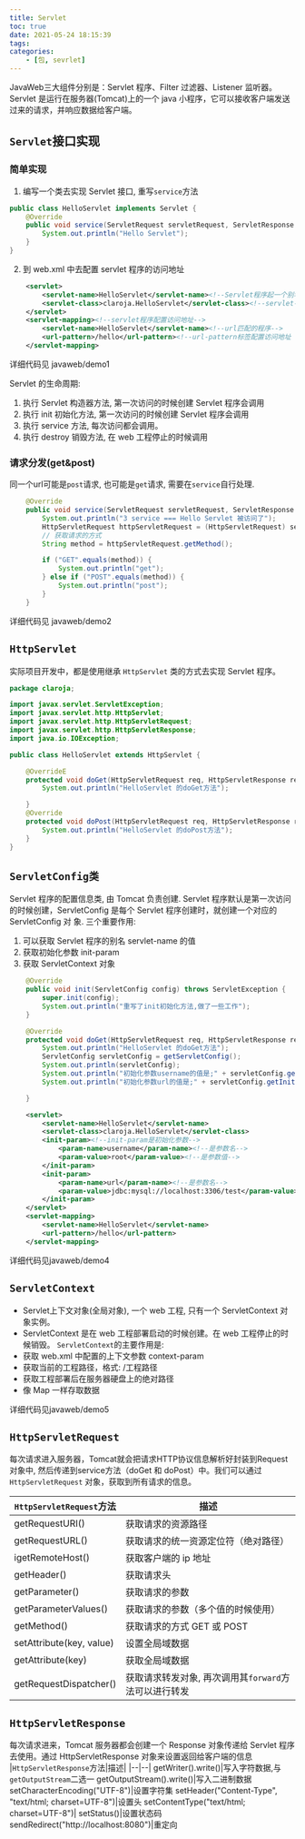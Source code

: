 ```yaml
---
title: Servlet
toc: true
date: 2021-05-24 18:15:39
tags:
categories:
    - [包, sevrlet]
---
```

JavaWeb三大组件分别是：Servlet 程序、Filter 过滤器、Listener 监听器。
Servlet 是运行在服务器(Tomcat)上的一个 java 小程序，它可以接收客户端发送过来的请求，并响应数据给客户端。
<!--more-->

## `Servlet`接口实现


### 简单实现
1. 编写一个类去实现 Servlet 接口, 重写`service`方法
```java
public class HelloServlet implements Servlet {
    @Override
    public void service(ServletRequest servletRequest, ServletResponse servletResponse) throws ServletException, IOException {
        System.out.println("Hello Servlet");
    }
}
```


2. 到 web.xml 中去配置 servlet 程序的访问地址
```xml
    <servlet>
        <servlet-name>HelloServlet</servlet-name><!--Servlet程序起一个别名 -->
        <servlet-class>claroja.HelloServlet</servlet-class><!--servlet-class是Servlet程序的全类名-->
    </servlet>
    <servlet-mapping><!--servlet程序配置访问地址-->
        <servlet-name>HelloServlet</servlet-name><!--url匹配的程序-->
        <url-pattern>/hello</url-pattern><!--url-pattern标签配置访问地址   /hello 表示地址为：http://ip:port/工程路径/hello-->
    </servlet-mapping>
```
详细代码见 javaweb/demo1

Servlet 的生命周期:
1. 执行 Servlet 构造器方法, 第一次访问的时候创建 Servlet 程序会调用
2. 执行 init 初始化方法, 第一次访问的时候创建 Servlet 程序会调用
3. 执行 service 方法, 每次访问都会调用。
4. 执行 destroy 销毁方法, 在 web 工程停止的时候调用



### 请求分发(get&post)
同一个url可能是`post`请求, 也可能是`get`请求, 需要在`service`自行处理.
```java
    @Override
    public void service(ServletRequest servletRequest, ServletResponse servletResponse) throws ServletException, IOException {
        System.out.println("3 service === Hello Servlet 被访问了");
        HttpServletRequest httpServletRequest = (HttpServletRequest) servletRequest;
        // 获取请求的方式
        String method = httpServletRequest.getMethod();

        if ("GET".equals(method)) {
            System.out.println("get");
        } else if ("POST".equals(method)) {
            System.out.println("post");
        }
    }
```

详细代码见 javaweb/demo2

## `HttpServlet`
实际项目开发中，都是使用继承 `HttpServlet` 类的方式去实现 Servlet 程序。
```java
package claroja;

import javax.servlet.ServletException;
import javax.servlet.http.HttpServlet;
import javax.servlet.http.HttpServletRequest;
import javax.servlet.http.HttpServletResponse;
import java.io.IOException;

public class HelloServlet extends HttpServlet {

    @OverrideE
    protected void doGet(HttpServletRequest req, HttpServletResponse resp) throws ServletException, IOException {
        System.out.println("HelloServlet 的doGet方法");

    }
    @Override
    protected void doPost(HttpServletRequest req, HttpServletResponse resp) throws ServletException, IOException {
        System.out.println("HelloServlet 的doPost方法");
    }
}

```


## `ServletConfig类`
Servlet 程序的配置信息类, 由 Tomcat 负责创建.
Servlet 程序默认是第一次访问的时候创建，ServletConfig 是每个 Servlet 程序创建时，就创建一个对应的 ServletConfig 对
象.
三个重要作用:
1. 可以获取 Servlet 程序的别名 servlet-name 的值
2. 获取初始化参数 init-param
3. 获取 ServletContext 对象

```java
    @Override
    public void init(ServletConfig config) throws ServletException {
        super.init(config);
        System.out.println("重写了init初始化方法,做了一些工作");
    }

    @Override
    protected void doGet(HttpServletRequest req, HttpServletResponse resp) throws ServletException, IOException {
        System.out.println("HelloServlet 的doGet方法");
        ServletConfig servletConfig = getServletConfig();
        System.out.println(servletConfig);
        System.out.println("初始化参数username的值是;" + servletConfig.getInitParameter("username"));
        System.out.println("初始化参数url的值是;" + servletConfig.getInitParameter("url"));

    }
```

```xml
    <servlet>
        <servlet-name>HelloServlet</servlet-name>
        <servlet-class>claroja.HelloServlet</servlet-class>
        <init-param><!--init-param是初始化参数-->
            <param-name>username</param-name><!--是参数名-->
            <param-value>root</param-value><!--是参数值-->
        </init-param>
        <init-param>
            <param-name>url</param-name><!--是参数名-->
            <param-value>jdbc:mysql://localhost:3306/test</param-value><!--是参数值-->
        </init-param>
    </servlet>
    <servlet-mapping>
        <servlet-name>HelloServlet</servlet-name>
        <url-pattern>/hello</url-pattern>
    </servlet-mapping>
```

详细代码见javaweb/demo4


## `ServletContext`
- Servlet上下文对象(全局对象), 一个 web 工程, 只有一个 ServletContext 对象实例。
- ServletContext 是在 web 工程部署启动的时候创建。在 web 工程停止的时候销毁。
`ServletContext`的主要作用是:
- 获取 web.xml 中配置的上下文参数 context-param
- 获取当前的工程路径，格式: /工程路径
- 获取工程部署后在服务器硬盘上的绝对路径
- 像 Map 一样存取数据


详细代码见javaweb/demo5


## `HttpServletRequest`
每次请求进入服务器，Tomcat就会把请求HTTP协议信息解析好封装到Request对象中, 然后传递到service方法（doGet 和 doPost）中。我们可以通过 `HttpServletRequest` 对象，获取到所有请求的信息。

|`HttpServletRequest`方法|描述|
|--|--|
|getRequestURI() |获取请求的资源路径|
|getRequestURL() |获取请求的统一资源定位符（绝对路径）|
|igetRemoteHost() |获取客户端的 ip 地址|
|getHeader() |获取请求头|
|getParameter() |获取请求的参数|
|getParameterValues() |获取请求的参数（多个值的时候使用）|
|getMethod() |获取请求的方式 GET 或 POST|
|setAttribute(key, value)|设置全局域数据|
|getAttribute(key) |获取全局域数据|
|getRequestDispatcher() |获取请求转发对象, 再次调用其`forward`方法可以进行转发|


## `HttpServletResponse`
每次请求进来，Tomcat 服务器都会创建一个 Response 对象传递给 Servlet 程序去使用。通过 HttpServletResponse 对象来设置返回给客户端的信息
|`HttpServletResponse`方法|描述|
|--|--|
getWriter().write()|写入字符数据,与`getOutputStream`二选一
getOutputStream().write()|写入二进制数据
setCharacterEncoding("UTF-8")|设置字符集
setHeader("Content-Type", "text/html; charset=UTF-8")|设置头
setContentType("text/html; charset=UTF-8")|
setStatus()|设置状态码
sendRedirect("http://localhost:8080")|重定向